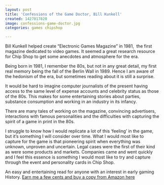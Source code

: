 ```yaml
---
layout: post
title: 'Confessions of the Game Doctor, Bill Kunkell'
created: 1427017820
image: confessions-game-doctor.jpg
categories: games chipshop

---
```




Bill Kunkell helped create &ldquo;Electronic Games Magazine&rdquo; in 1981, &nbsp;the first magazine dedicated to video games. It seemed a great research resource for Chip Shop to get some anecdotes and atmosphere for the era.

Being born in 1981, I remember the 80s, but not in any great detail, my first real memory being the fall of the Berlin Wall in 1989. Hence I am aware of the hedonism of the era, but sometimes reading about it is still a surprise.

It would be hard to imagine computer journalists of the present having access to the same level of expense accounts and celebrity status as those of the 80s. This makes for some entertaining stories about parties, substance consumption and working in an industry in its infancy.

There are many tales of working on the magazine, convincing advertisers, interactions with famous personalities and the difficulties with capturing the spirit of a game in print in the 80s.

I struggle to know how I would replicate a lot of this &lsquo;feeling&rsquo; in the game, but it&rsquo;s something I will consider over time. What I would most like to capture for the game is that pioneering spirit when everything was unknown, unproven and uncertain. Legal cases were the first of their kind as were some products and markets. Companies came and went quickly and I feel this essence is something I would most like to try and capture through the event and personality cards in Chip Shop.

An easy and entertaining read for anyone with an interest in early gaming History. <a href="http://www.amazon.com/gp/product/0964384892/ref=as_li_tl?ie=UTF8&amp;camp=1789&amp;creative=9325&amp;creativeASIN=0964384892&amp;linkCode=as2&amp;tag=gregamamma-20&amp;linkId=UV752FMMUFJII2JQ">Earn me a few cents and buy a copy from Amazon here</a><img alt="" border="0" height="1" src="http://ir-na.amazon-adsystem.com/e/ir?t=gregamamma-20&amp;l=as2&amp;o=1&amp;a=0964384892" style="border:none !important; margin:0px !important;" width="1" />
